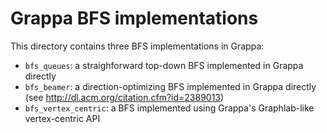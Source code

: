# Grappa BFS implementations

This directory contains three BFS implementations in Grappa:
- ```bfs_queues```: a straighforward top-down BFS implemented in Grappa directly
- ```bfs_beamer```: a direction-optimizing BFS implemented in Grappa directly (see http://dl.acm.org/citation.cfm?id=2389013)
- ```bfs_vertex_centric```: a BFS implemented using Grappa's Graphlab-like vertex-centric API
